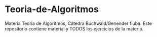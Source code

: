 # Teoria-de-Algoritmos
Materia Teoria de Algoritmos, Cátedra Buchwald/Genender fiuba. Este repositorio contiene material y TODOS los ejercicios de la materia.

